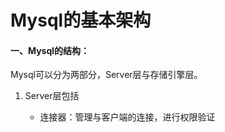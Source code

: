 # Mysql的基本架构

####  一、Mysql的结构：

Mysql可以分为两部分，Server层与存储引擎层。

1. Server层包括

   - 连接器：管理与客户端的连接，进行权限验证


